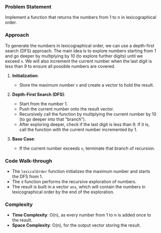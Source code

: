 ### Problem Statement
Implement a function that returns the numbers from 1 to n in lexicographical order.

### Approach
To generate the numbers in lexicographical order, we can use a depth-first search (DFS) approach. The main idea is to explore numbers starting from 1 and go deeper by multiplying by 10 (to explore further digits) until we exceed `n`. We will also increment the current number when the last digit is less than 9 to ensure all possible numbers are covered.

1. **Initialization**:
   - Store the maximum number `n` and create a vector to hold the result.

2. **Depth-First Search (DFS)**:
   - Start from the number 1.
   - Push the current number onto the result vector.
   - Recursively call the function by multiplying the current number by 10 (to go deeper into that "branch").
   - After exploring deeper, check if the last digit is less than 9. If it is, call the function with the current number incremented by 1.

3. **Base Case**:
   - If the current number exceeds `n`, terminate that branch of recursion.

### Code Walk-through
- The `lexicalOrder` function initializes the maximum number and starts the DFS from 1.
- The `d` function performs the recursive exploration of numbers.
- The result is built in a vector `ans`, which will contain the numbers in lexicographical order by the end of the exploration.

### Complexity
- **Time Complexity**: O(n), as every number from 1 to n is added once to the result.
- **Space Complexity**: O(n), for the output vector storing the result.


